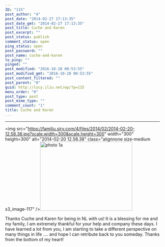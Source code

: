 ```yaml
---
ID: "115"
post_author: "4"
post_date: "2014-02-27 17:13:35"
post_date_gmt: "2014-02-27 17:13:35"
post_title: Cuche and Karen
post_excerpt: ""
post_status: publish
comment_status: open
ping_status: open
post_password: ""
post_name: cuche-and-karen
to_ping: ""
pinged: ""
post_modified: "2016-10-28 00:53:55"
post_modified_gmt: "2016-10-28 00:53:55"
post_content_filtered: ""
post_parent: "0"
guid: http://lucy.iliu.net/wp/?p=115
menu_order: "0"
post_type: post
post_mime_type: ""
comment_count: "1"
title: Cuche and Karen
...
```

---

<img src="https://familiu.sirv.com/4/files/2014/02/2014-02-20-12.58.38.jpg?scale.width=300&scale.height=300" width="300" height=300" alt="2014-02-20 12.58.38" class="alignnone size-medium s3_image-117" /><img src="https://tmp.iliu.net/wp-content/uploads/sites/4/2014/02/photo-1a-300x225.jpg" alt="photo 1a" width="300" height="225" class="alignnone size-medium wp-image-120" />

Thanks Cuche and Karen for being in NL with us! It is a blessing for me and my family, I am extremely thankful for your help and company these days. I have learned a lot from you, I am starting to take a different perspective on many things in life .... and hope I can retribute back to you someday. Thanks from the bottom of my heart!

&nbsp;
